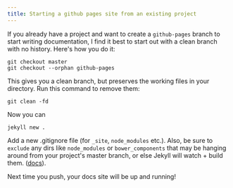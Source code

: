 ```yaml
---
title: Starting a github pages site from an existing project
---
```


If you already have a project and want to create a `github-pages` branch to start writing documentation, I find it best to start out with a clean branch with no history. Here's how you do it:

```
git checkout master
git checkout --orphan github-pages
```

This gives you a clean branch, but preserves the working files in your directory. Run this command to remove them:

```
git clean -fd
```

Now you can

```
jekyll new .
```

Add a new .gitignore file (for `_site`, `node_modules` etc.). Also, be sure to `exclude` any dirs like `node_modules` or `bower_components` that may be hanging around from your project's master branch, or else Jekyll will watch + build them. ([docs](http://jekyllrb.com/docs/configuration/)).

Next time you push, your docs site will be up and running!

